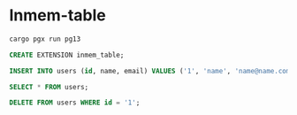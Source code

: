 # Inmem-table

```bash
cargo pgx run pg13
```

```sql
CREATE EXTENSION inmem_table;

INSERT INTO users (id, name, email) VALUES ('1', 'name', 'name@name.com');

SELECT * FROM users;

DELETE FROM users WHERE id = '1';
```
